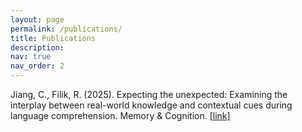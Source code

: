 ```yaml
---
layout: page
permalink: /publications/
title: Publications
description:
nav: true
nav_order: 2
---
```


Jiang, C., Filik, R. (2025). Expecting the unexpected: Examining the interplay between real-world knowledge and contextual cues during language comprehension. Memory & Cognition. <a href='https://doi.org/10.3758/s13421-025-01689-x'>[link]</a>

